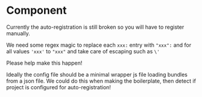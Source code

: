 # Component

Currently the auto-registration is still broken so you will have to register manually.

We need some regex magic to replace each `xxx:` entry with `"xxx":` and for all values `'xxx'` to `"xxx"` and take care of escaping such as `\'`

Please help make this happen!

Ideally the config file should be a minimal wrapper js file loading bundles from a json file. We could do this when making the boilerplate, then detect if project is configured for auto-registration!
